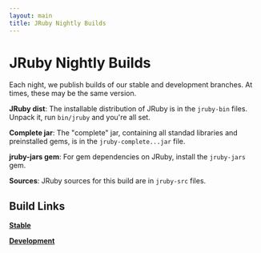 ```yaml
---
layout: main
title: JRuby Nightly Builds
---
```

# JRuby Nightly Builds

Each night, we publish builds of our stable and development branches. At times, these may be the same version.

**JRuby dist**: The installable distribution of JRuby is in the `jruby-bin` files. Unpack it, run `bin/jruby` and you're all set.

**Complete jar**: The "complete" jar, containing all standad libraries and preinstalled gems, is in the `jruby-complete...jar` file.

**jruby-jars gem**: For gem dependencies on JRuby, install the `jruby-jars` gem.

**Sources**: JRuby sources for this build are in `jruby-src` files.

## Build Links

[**Stable**](https://projectodd.ci.cloudbees.com/view/JRuby/job/jruby-stable-dist/lastSuccessfulBuild/artifact/release/)

[**Development**](https://projectodd.ci.cloudbees.com/view/JRuby/job/jruby-development-dist/lastSuccessfulBuild/artifact/release/)

